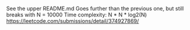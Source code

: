 See the upper README.md
Goes further than the previous one, but still breaks with N = 10000
Time complexity: N * N * log2(N)
https://leetcode.com/submissions/detail/374927869/